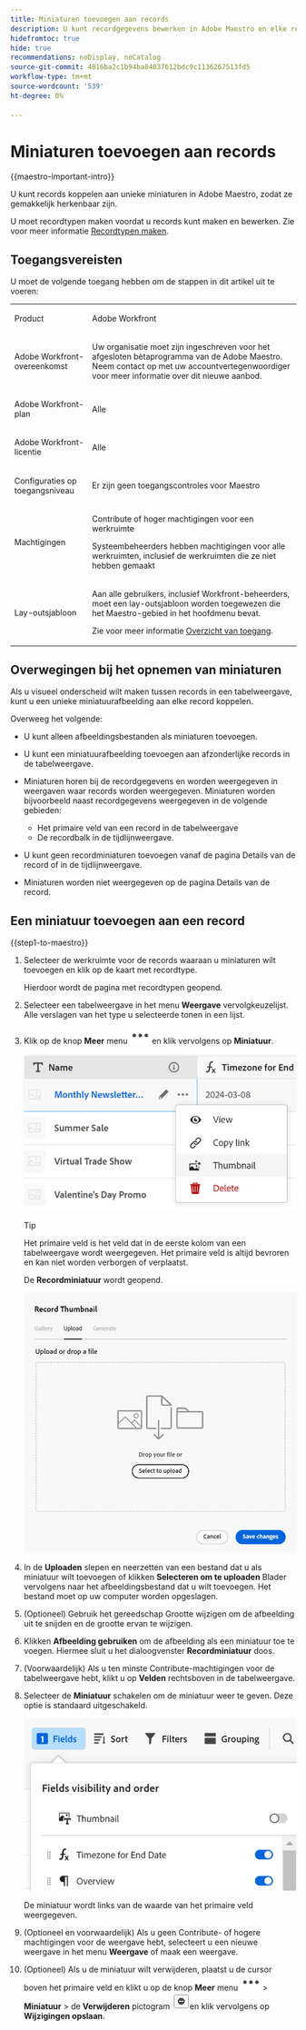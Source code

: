 ```yaml
---
title: Miniaturen toevoegen aan records
description: U kunt recordgegevens bewerken in Adobe Maestro en elke record koppelen aan afzonderlijke miniaturen, zodat deze gemakkelijk herkenbaar zijn.
hidefromtoc: true
hide: true
recommendations: noDisplay, noCatalog
source-git-commit: 4016ba2c1b94ba84037612bdc9c1136267513fd5
workflow-type: tm+mt
source-wordcount: '539'
ht-degree: 0%

---
```


<!--update the metadata with real information-->

# Miniaturen toevoegen aan records

{{maestro-important-intro}}

U kunt records koppelen aan unieke miniaturen in Adobe Maestro, zodat ze gemakkelijk herkenbaar zijn.

U moet recordtypen maken voordat u records kunt maken en bewerken.
Zie voor meer informatie [Recordtypen maken](../architecture/create-record-types.md).

## Toegangsvereisten

<!--************double-check permissions here - asking Isk and Lilit what permissions users need for adding thumbnails-->

U moet de volgende toegang hebben om de stappen in dit artikel uit te voeren:

<table style="table-layout:auto">
 <col>
 </col>
 <col>
 </col>
 <tbody>
    <tr>
<tr>
<td>
   <p> Product</p> </td>
   <td>
   <p> Adobe Workfront</p> </td>
  </tr>  
 <td role="rowheader"><p>Adobe Workfront-overeenkomst</p></td>
   <td>
<p>Uw organisatie moet zijn ingeschreven voor het afgesloten bètaprogramma van de Adobe Maestro. Neem contact op met uw accountvertegenwoordiger voor meer informatie over dit nieuwe aanbod. </p>
   </td>
  </tr>
  <tr>
   <td role="rowheader"><p>Adobe Workfront-plan</p></td>
   <td>
<p>Alle</p>
   </td>
  </tr>
  <tr>
   <td role="rowheader"><p>Adobe Workfront-licentie</p></td>
   <td>
   <p>Alle</p> 
  </td>
  </tr>

<tr>
   <td role="rowheader"><p>Configuraties op toegangsniveau</p></td>
   <td> <p>Er zijn geen toegangscontroles voor Maestro </p>  
</td>
  </tr>
<tr>
   <td role="rowheader"><p>Machtigingen</p></td>
   <td> <p>Contribute of hoger machtigingen voor een werkruimte </p>  
   <p>Systeembeheerders hebben machtigingen voor alle werkruimten, inclusief de werkruimten die ze niet hebben gemaakt</p>
</td>
  </tr>
<tr>
   <td role="rowheader"><p>Lay-outsjabloon</p></td>
   <td>  <p>Aan alle gebruikers, inclusief Workfront-beheerders, moet een lay-outsjabloon worden toegewezen die het Maestro-gebied in het hoofdmenu bevat. </p> <p>Zie voor meer informatie <a href="/help/quicksilver/maestro/access/access-overview.md">Overzicht van toegang</a>. </p>  
</td>
  </tr>

</tbody>
</table>

## Overwegingen bij het opnemen van miniaturen

Als u visueel onderscheid wilt maken tussen records in een tabelweergave, kunt u een unieke miniatuurafbeelding aan elke record koppelen.

Overweeg het volgende:

* U kunt alleen afbeeldingsbestanden als miniaturen toevoegen.
  <!--above: when you know exactly what type of files are allowed, add the exact extensions above-->
* U kunt een miniatuurafbeelding toevoegen aan afzonderlijke records in de tabelweergave.
* Miniaturen horen bij de recordgegevens en worden weergegeven in weergaven waar records worden weergegeven. Miniaturen worden bijvoorbeeld naast recordgegevens weergegeven in de volgende gebieden:

   * Het primaire veld van een record in de tabelweergave
   * De recordbalk in de tijdlijnweergave.
* U kunt geen recordminiaturen toevoegen vanaf de pagina Details van de record of in de tijdlijnweergave.
* Miniaturen worden niet weergegeven op de pagina Details van de record.

## Een miniatuur toevoegen aan een record

{{step1-to-maestro}}

1. Selecteer de werkruimte voor de records waaraan u miniaturen wilt toevoegen en klik op de kaart met recordtype.

   Hierdoor wordt de pagina met recordtypen geopend.
1. Selecteer een tabelweergave in het menu **Weergave** vervolgkeuzelijst. Alle verslagen van het type u selecteerde tonen in een lijst.
1. Klik op de knop **Meer** menu ![](assets/more-menu.png)en klik vervolgens op **Miniatuur**.

   ![](assets/record-more-menu-expanded.png)

   >[!TIP]
   >
   >   Het primaire veld is het veld dat in de eerste kolom van een tabelweergave wordt weergegeven. Het primaire veld is altijd bevroren en kan niet worden verborgen of verplaatst.

   De **Recordminiatuur** wordt geopend.

   ![](assets/record-thumbnail-box-for-upload.png)

   <!--update screen shot with correct casing-->

1. In de **Uploaden** slepen en neerzetten van een bestand dat u als miniatuur wilt toevoegen of klikken **Selecteren om te uploaden** Blader vervolgens naar het afbeeldingsbestand dat u wilt toevoegen. Het bestand moet op uw computer worden opgeslagen.
1. (Optioneel) Gebruik het gereedschap Grootte wijzigen om de afbeelding uit te snijden en de grootte ervan te wijzigen.
1. Klikken **Afbeelding gebruiken** om de afbeelding als een miniatuur toe te voegen.
Hiermee sluit u het dialoogvenster **Recordminiatuur** doos.
1. (Voorwaardelijk) Als u ten minste Contribute-machtigingen voor de tabelweergave hebt, klikt u op **Velden** rechtsboven in de tabelweergave.
1. Selecteer de **Miniatuur** schakelen om de miniatuur weer te geven. Deze optie is standaard uitgeschakeld.

   ![](assets/thumbnail-toggle-in-fields-menu-deselected.png)

   De miniatuur wordt links van de waarde van het primaire veld weergegeven.
1. (Optioneel en voorwaardelijk) Als u geen Contribute- of hogere machtigingen voor de weergave hebt, selecteert u een nieuwe weergave in het menu **Weergave** of maak een weergave.
1. (Optioneel) Als u de miniatuur wilt verwijderen, plaatst u de cursor boven het primaire veld en klikt u op de knop **Meer** menu ![](assets/more-menu.png)> **Miniatuur** > de **Verwijderen** pictogram ![](assets/remove-image-icon.png)en klik vervolgens op **Wijzigingen opslaan**.
